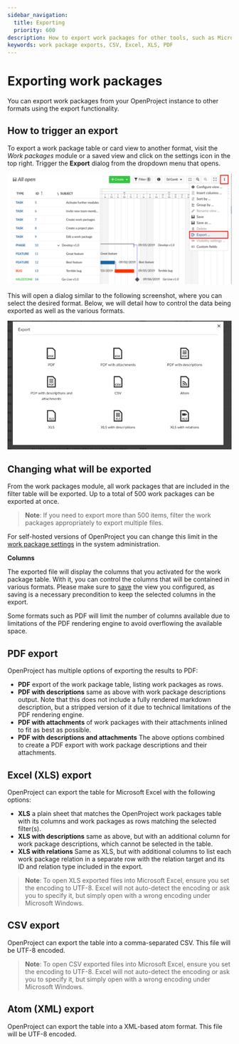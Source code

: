 ```yaml
---
sidebar_navigation:
  title: Exporting
  priority: 600
description: How to export work packages for other tools, such as Microsoft Excel
keywords: work package exports, CSV, Excel, XLS, PDF
---
```


# Exporting work packages

You can export work packages from your OpenProject instance to other formats using the export functionality. 



## How to trigger an export

To export a work package table or card view to another format, visit the *Work packages* module or a saved view and click on the settings icon in the top right. Trigger the **Export** dialog from the dropdown menu that opens.

![Exporting from the table](export-gantt-chart.png)

This will open a dialog similar to the following screenshot, where you can select the desired format. Below, we will detail how to control the data being exported as well as the various formats.



![The export dialog](dialog.png)



## Changing what will be exported

From the work packages module, all work packages that are included in the filter table will be exported. Up to a total of 500 work packages can be exported at once.

> **Note**: If you need to export more than 500 items, filter the work packages appropriately to export multiple files.

For self-hosted versions of OpenProject you can change this limit in the [work package settings](../../../system-admin-guide/manage-work-packages/work-package-settings/) in the system administration.


**Columns**

The exported file will display the columns that you activated for the work package table. With it, you can control the columns that will be contained in various formats. Please make sure to [save](../work-package-table-configuration/#save-work-package-views) the view you configured, as saving is a necessary precondition to keep the selected columns in the export.

Some formats such as PDF will limit the number of columns available due to limitations of the PDF rendering engine to avoid overflowing the available space.



## PDF export

OpenProject has multiple options of exporting the results to PDF:



- **PDF** export of the work package table, listing work packages as rows.
- **PDF with descriptions** same as above with work package descriptions output. Note that this does not include a fully rendered markdown description, but a stripped version of it due to technical limitations of the PDF rendering engine.
- **PDF with attachments** of work packages with their attachments inlined to fit as best as possible.
- **PDF with descriptions and attachments** The above options combined to create a PDF export with work package descriptions and their attachments.



## Excel (XLS) export

OpenProject can export the table for Microsoft Excel with the following options:

- **XLS** a plain sheet that matches the OpenProject work packages table with its columns and work packages as rows matching the selected filter(s).
- **XLS with descriptions** same as above, but with an additional column for work package descriptions, which cannot be selected in the table.
- **XLS with relations** Same as XLS, but with additional columns to list each work package relation in a separate row with the relation target and its ID and relation type included in the export.

> **Note**: To open XLS exported files into Microsoft Excel, ensure you set the encoding to UTF-8. Excel will not auto-detect the encoding or ask you to specify it, but simply open with a wrong encoding under Microsoft Windows.



## CSV export

OpenProject can export the table into a comma-separated CSV. This file will be UTF-8 encoded.



> **Note**: To open CSV exported files into Microsoft Excel, ensure you set the encoding to UTF-8. Excel will not auto-detect the encoding or ask you to specify it, but simply open with a wrong encoding under Microsoft Windows.



## Atom (XML) export

OpenProject can export the table into a XML-based atom format. This file will be UTF-8 encoded.
